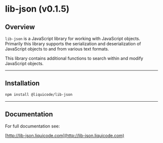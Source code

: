
# lib-json (v0.1.5)

## Overview

`lib-json` is a JavaScript library for working with JavaScript objects.
Primarily this library supports the serialization and deserialization of
JavaScript objects to and from various text formats.

This library contains additional functions to search within and modify JavaScript objects.


---

## Installation

```bash
npm install @liquicode/lib-json
```

---

## Documentation

For full documentation see:

[http://lib-json.liquicode.com](http://lib-json.liquicode.com)
